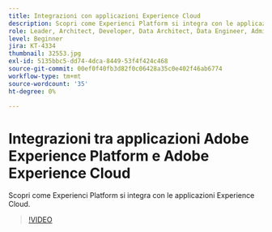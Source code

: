 ```yaml
---
title: Integrazioni con applicazioni Experience Cloud
description: Scopri come Experienci Platform si integra con le applicazioni Experience Cloud.
role: Leader, Architect, Developer, Data Architect, Data Engineer, Admin, User
level: Beginner
jira: KT-4334
thumbnail: 32553.jpg
exl-id: 5135bbc5-dd74-4dca-8449-53f4f424c468
source-git-commit: 00ef0f40fb3d82f0c06428a35c0e402f46ab6774
workflow-type: tm+mt
source-wordcount: '35'
ht-degree: 0%

---
```


# Integrazioni tra applicazioni Adobe Experience Platform e Adobe Experience Cloud

Scopri come Experienci Platform si integra con le applicazioni Experience Cloud.

>[!VIDEO](https://video.tv.adobe.com/v/32553?learn=on)


